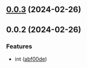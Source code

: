 ## [0.0.3](https://github.com/PengBoUESTC/import-cache-query/compare/v0.0.2...v0.0.3) (2024-02-26)



## 0.0.2 (2024-02-26)


### Features

* int ([abf00de](https://github.com/PengBoUESTC/import-cache-query/commit/abf00de69553a7ca37bc09aeef1a779a48f44cbc))



